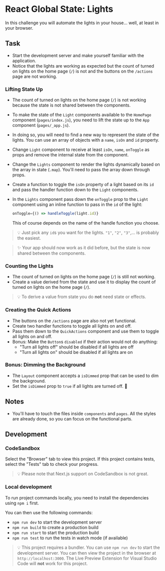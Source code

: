 # React Global State: Lights

In this challenge you will automate the lights in your house… well, at least in your browser.

## Task

- Start the development server and make yourself familiar with the application.
- Notice that the lights are working as expected but the count of turned on lights on the home page (`/`) is not and the buttons on the `/actions` page are not working.

### Lifting State Up

- The count of turned on lights on the home page (`/`) is not working because the state is not shared between the components.
- To make the state of the `Light` components available to the `HomePage` component (`pages/index.js`), you need to lift the state up to the `App` component (`pages/_app.js`).
- In doing so, you will need to find a new way to represent the state of the lights. You can use an array of objects with a `name`, `isOn` and `id` property.
- Change `Light` component to receive at least `isOn`, `name`, `onToggle` as props and remove the internal state from the component.
- Change the `Lights` component to render the lights dynamically based on the array in state (`.map`). You'll need to pass the array down through props.
- Create a function to toggle the `isOn` property of a light based on its `id` and pass the handler function down to the `Light` components.
- In the `Lights` component pass down the `onToggle` prop to the `Light` component using an inline function to pass in the `id` of the light:

  ```js
  onToggle={() => handleToggle(light.id)}
  ```

  This of course depends on the name of the handle function you choose.

> 💡 Just pick any `id`s you want for the lights. `"1"`, `"2"`, `"3"`,… is probably the easiest.

> ✨ Your app should now work as it did before, but the state is now shared between the components.

### Counting the Lights

- The count of turned on lights on the home page (`/`) is still not working.
- Create a value derived from the state and use it to display the count of turned on lights on the home page (`/`).

> 💡 To derive a value from state you do **not** need state or effects.

### Creating the Quick Actions

- The buttons on the `/actions` page are also not yet functional.
- Create two handler functions to toggle all lights on and off.
- Pass them down to the `QuickActions` component and use them to toggle all lights on and off.
- Bonus: Make the `Button`s `disabled` if their action would not do anything:
  - "Turn all lights off" should be disabled if all lights are off
  - "Turn all lights on" should be disabled if all lights are on

### Bonus: Dimming the Background

- The `Layout` component accepts a `isDimmed` prop that can be used to dim the background.
- Set the `isDimmed` prop to `true` if all lights are turned off. 🌚

## Notes

- You'll have to touch the files inside `components` and `pages`. All the styles are already done, so you can focus on the functional parts.

## Development

### CodeSandbox

Select the "Browser" tab to view this project. If this project contains tests, select the "Tests" tab to check your progress.

> 💡 Please note that Next.js support on CodeSandbox is not great.

### Local development

To run project commands locally, you need to install the dependencies using `npm i` first.

You can then use the following commands:

- `npm run dev` to start the development server
- `npm run build` to create a production build
- `npm run start` to start the production build
- `npm run test` to run the tests in watch mode (if available)

> 💡 This project requires a bundler. You can use `npm run dev` to start the development server. You can then view the project in the browser at `http://localhost:3000`. The Live Preview Extension for Visual Studio Code will **not** work for this project.
